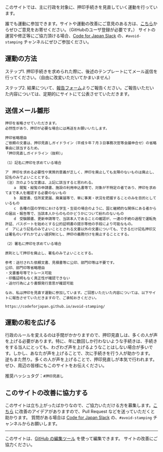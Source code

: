 このサイトでは、主に行政を対象に、押印手続きを見直していく運動を行っています。

誰でも運動に参加できます。サイトや運動の改善にご意見のある方は、[こちら](https://github.com/codeforjapan/avoid-stamping/issues)からぜひご意見をお寄せください。（GitHubのユーザ登録が必要です。）
サイトの運営や修正等にご協力頂ける場合、[Code for Japan Slack](https://cfjslackin.herokuapp.com/) の、`#avoid-stamping` チャンネルにぜひご参加ください。

## 運動の方法

ステップ1. 押印手続きを求められた際に、後述のテンプレートにてメール返信を行ってください。（自由に改変いただいてかまいません）

ステップ2. 結果について、[報告フォーム](https://forms.gle/gFoES9kKtYjd8W4L8)よりご報告ください。ご報告いただいた内容については、定期的にサイトにて公表させていただきます。

## 送信メール雛形

```
押印を省略させていただきます。
必然性があり、押印が必要な場合には再送をお願いいたします。

押印省略理由
ご依頼の文書は、押印見直しガイドライン（平成９年７月３日事務次官等会議申合せ）の省略事由に該当するため。
「押印見直しガイドライン（抜粋）」

（1）記名に押印を求めている場合

ア　押印を求める必要性や実質的意義が乏しく、押印を廃止しても支障のないものは廃止し、記名のみでよいこととする。
（注）次のような文書は、上記に該当すると思われる。
    a　閲覧・縦覧の申請書、施設の利用申込書等で、対象が不特定の者であり、押印を求めてまで本人を確認する必要のないもの
    b　履歴書、住所変更届、廃業届等で、単に事実・状況を把握することのみを目的としているもの
    c　各種の国の学校における学生・生徒の場合のように、国と継続的な関係にある者からの届出・報告等で、当該本人からのものかどうかについて紛れのないもの
    d　受験願書、更新申請等で、当該本人であることの確認が、一連の手続の過程で運転免許証、パスポートを始めとする公的証明書の提示等他の手段により可能なもの。
イ　アにより記名のみでよいこととされる文書以外の文書についても、できるだけ記名押印又は署名のいずれかでよい選択制とし、押印の義務付けを廃止することとする。

（2）署名に押印を求めている場合

原則として押印を廃止し、署名のみでよいこととする。

参考：送付された依頼文書、見積書等に公印、部門印等は不要です。
公印、部門印等省略理由
・文書番号等でトレース可能
・印鑑証明もなく真正性が確認できない
・送付行為により書類発行意思が確認可能

なお、私は押印を見直す運動に参加しています。ご回答いただいた内容については、以下サイトに報告させていただきますので、ご承知おきください。

https://codeforjapan.github.io/avoid-stamping/
```

## 運動の和を広げる

行政のルールを変えるのは手間がかかりますので、押印見直しは、多くの人が声を上げる必要があります。特に、年に数回しか行わないような手続きは、手続きをする当人にとっても、わざわざ声を上げるようなことはしない場合が多いです。しかし、あなたが声を上げることで、次に手続きを行う人が助かります。
逆もまた然り。多くの人が声を上げることで、押印見直しが本気で行われます。ぜひ、周辺の皆様にもこのサイトをお伝えください。

推奨ハッシュタグ：`#押印見直し`

## このサイトの改善に協力する

このサイトは立ち上がったばかりなので、ご協力いただける方を募集します。[こちら](https://github.com/codeforjapan/avoid-stamping/issues) に改善のアイデアがありますので、Pull Request などを送っていただくと助かります。
質問がある場合は [Code for Japan Slack](https://cfjslackin.herokuapp.com/) の、`#avoid-stamping` チャンネルからお願いします。

----

このサイトは、[GitHub の編集ツール](https://github.com/codeforjapan/avoid-stamping/edit/master/README.md) を使って編集できます。
サイトの改善にご協力ください。
